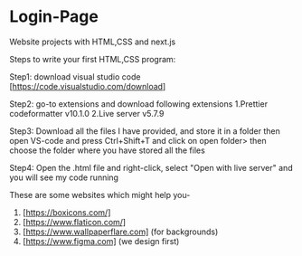 # Login-Page
Website projects  with HTML,CSS and next.js 

Steps to write your first HTML,CSS program:

Step1:
  download visual studio code 
  [https://code.visualstudio.com/download]

Step2:
  go-to extensions and download following extensions
    1.Prettier codeformatter v10.1.0
    2.Live server v5.7.9

Step3:
  Download all the files I have provided, and store it in a folder
  then open VS-code and press Ctrl+Shift+T and click on open folder> then choose the folder where you have stored all the files
  
Step4:
  Open the .html file and right-click, select "Open with live server" and you will see my code running



These are some websites which might help you-
1. [https://boxicons.com/]
2. [https://www.flaticon.com/]
3. [https://www.wallpaperflare.com] (for backgrounds)
4. [https://www.figma.com] (we design first)
